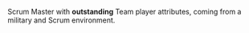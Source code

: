 Scrum Master with **outstanding** Team player attributes, coming from a military and Scrum environment. 
